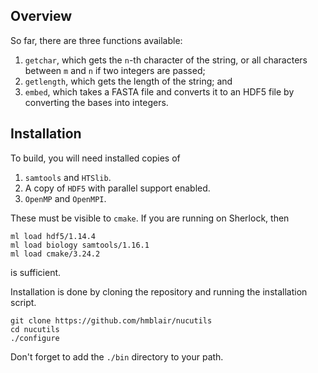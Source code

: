 ## Overview

So far, there are three functions available:
   1. `getchar`, which gets the `n`-th character of the string, or all characters between `m` and `n` if two integers are passed;
   2. `getlength`, which gets the length of the string; and
   3. `embed`, which takes a FASTA file and converts it to an HDF5 file by   converting the bases into integers.

## Installation

To build, you will need installed copies of
   1. `samtools` and `HTSlib`.
   2. A copy of `HDF5` with parallel support enabled.
   3. `OpenMP` and `OpenMPI`.

These must be visible to `cmake`. If you are running on Sherlock, then 
```
ml load hdf5/1.14.4
ml load biology samtools/1.16.1
ml load cmake/3.24.2
```
is sufficient.

Installation is done by cloning the repository and running the installation script.
```
git clone https://github.com/hmblair/nucutils
cd nucutils
./configure
```
Don't forget to add the `./bin` directory to your path.


